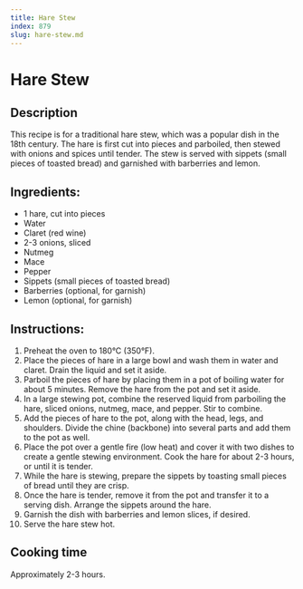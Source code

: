 ```yaml
---
title: Hare Stew
index: 879
slug: hare-stew.md
---
```


# Hare Stew

## Description
This recipe is for a traditional hare stew, which was a popular dish in the 18th century. The hare is first cut into pieces and parboiled, then stewed with onions and spices until tender. The stew is served with sippets (small pieces of toasted bread) and garnished with barberries and lemon.

## Ingredients:
- 1 hare, cut into pieces
- Water
- Claret (red wine)
- 2-3 onions, sliced
- Nutmeg
- Mace
- Pepper
- Sippets (small pieces of toasted bread)
- Barberries (optional, for garnish)
- Lemon (optional, for garnish)

## Instructions:
1. Preheat the oven to 180°C (350°F).
2. Place the pieces of hare in a large bowl and wash them in water and claret. Drain the liquid and set it aside.
3. Parboil the pieces of hare by placing them in a pot of boiling water for about 5 minutes. Remove the hare from the pot and set it aside.
4. In a large stewing pot, combine the reserved liquid from parboiling the hare, sliced onions, nutmeg, mace, and pepper. Stir to combine.
5. Add the pieces of hare to the pot, along with the head, legs, and shoulders. Divide the chine (backbone) into several parts and add them to the pot as well.
6. Place the pot over a gentle fire (low heat) and cover it with two dishes to create a gentle stewing environment. Cook the hare for about 2-3 hours, or until it is tender.
7. While the hare is stewing, prepare the sippets by toasting small pieces of bread until they are crisp.
8. Once the hare is tender, remove it from the pot and transfer it to a serving dish. Arrange the sippets around the hare.
9. Garnish the dish with barberries and lemon slices, if desired.
10. Serve the hare stew hot.

## Cooking time
Approximately 2-3 hours.
